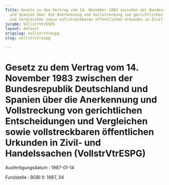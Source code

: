 ```yaml
---
Title: Gesetz zu dem Vertrag vom 14. November 1983 zwischen der Bundesrepublik Deutschland
  und Spanien über die Anerkennung und Vollstreckung von gerichtlichen Entscheidungen
  und Vergleichen sowie vollstreckbaren öffentlichen Urkunden in Zivil- und Handelssachen
jurabk: VollstrVtrESPG
layout: default
origslug: vollstrvtrespg
slug: vollstrvtrespg

---
```


# Gesetz zu dem Vertrag vom 14. November 1983 zwischen der Bundesrepublik Deutschland und Spanien über die Anerkennung und Vollstreckung von gerichtlichen Entscheidungen und Vergleichen sowie vollstreckbaren öffentlichen Urkunden in Zivil- und Handelssachen (VollstrVtrESPG)

Ausfertigungsdatum
:   1987-01-14

Fundstelle
:   BGBl II: 1987, 34

